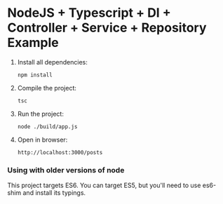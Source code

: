 # NodeJS + Typescript + DI + Controller + Service + Repository Example

1. Install all dependencies:

    `npm install`
    
2. Compile the project:

    `tsc`

2. Run the project:

    `node ./build/app.js`
    
3. Open in browser:
 
    `http://localhost:3000/posts`

### Using with older versions of node

This project targets ES6. 
You can target ES5, but you'll need to use es6-shim and install its typings.
